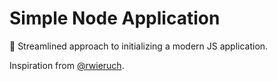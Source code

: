 # Simple Node Application

🚀 Streamlined approach to initializing a modern JS application.

Inspiration from [@rwieruch](https://github.com/rwieruch/minimal-node-application).

